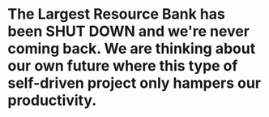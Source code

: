 # The Largest Resource Bank has been **SHUT DOWN** and we're never coming back. We are thinking about our own future where this type of self-driven project only hampers our productivity.
